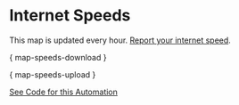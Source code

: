 # Internet Speeds

This map is updated every hour. [Report your internet speed](https://crosscompute.net/a/report-internet-speed).

{ map-speeds-download }

{ map-speeds-upload }

[See Code for this Automation](https://github.com/crosscompute/crosscompute-examples/tree/master/forms/gather-internet-speeds/reports/map-internet-speeds)
